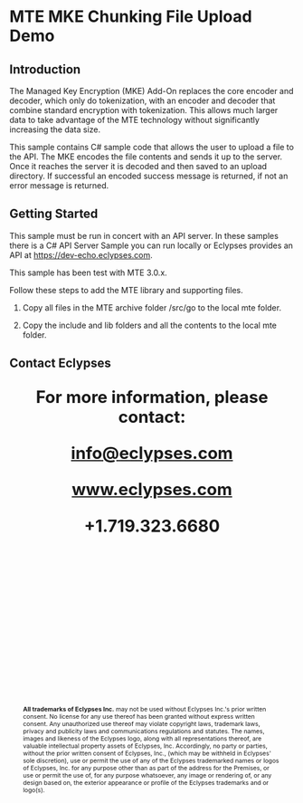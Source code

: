 # MTE MKE Chunking File Upload Demo    

## Introduction
The Managed Key Encryption (MKE) Add-On replaces the core encoder and decoder, which only do tokenization, with an encoder and decoder that combine standard encryption with tokenization. This allows much larger data to take advantage of the MTE technology without significantly increasing the data size.

This sample contains C# sample code that allows the user to upload a file to the API. The MKE encodes the file contents and sends it up to the server. Once it reaches the server it is decoded and then saved to an upload directory. If successful an encoded success message is returned, if not an error message is returned.

## Getting Started
This sample must be run in concert with an API server. In these samples there is a C# API Server Sample you can run locally or Eclypses provides an API at https://dev-echo.eclypses.com. 

This sample has been test with MTE 3.0.x.

Follow these steps to add the MTE library and supporting files.

1. Copy all files in the MTE archive folder /src/go to the local mte folder.

2. Copy the include and lib folders and all the contents to the local mte folder.

<div style="page-break-after: always; break-after: page;"></div>

## Contact Eclypses

<p align="center" style="font-weight: bold; font-size: 22pt;">For more information, please contact:</p>
<p align="center" style="font-weight: bold; font-size: 22pt;"><a href="mailto:info@eclypses.com">info@eclypses.com</a></p>
<p align="center" style="font-weight: bold; font-size: 22pt;"><a href="https://www.eclypses.com">www.eclypses.com</a></p>
<p align="center" style="font-weight: bold; font-size: 22pt;">+1.719.323.6680</p>

<p style="font-size: 8pt; margin-bottom: 0; margin: 300px 24px 30px 24px; " >
<b>All trademarks of Eclypses Inc.</b> may not be used without Eclypses Inc.'s prior written consent. No license for any use thereof has been granted without express written consent. Any unauthorized use thereof may violate copyright laws, trademark laws, privacy and publicity laws and communications regulations and statutes. The names, images and likeness of the Eclypses logo, along with all representations thereof, are valuable intellectual property assets of Eclypses, Inc. Accordingly, no party or parties, without the prior written consent of Eclypses, Inc., (which may be withheld in Eclypses' sole discretion), use or permit the use of any of the Eclypses trademarked names or logos of Eclypses, Inc. for any purpose other than as part of the address for the Premises, or use or permit the use of, for any purpose whatsoever, any image or rendering of, or any design based on, the exterior appearance or profile of the Eclypses trademarks and or logo(s).
</p>